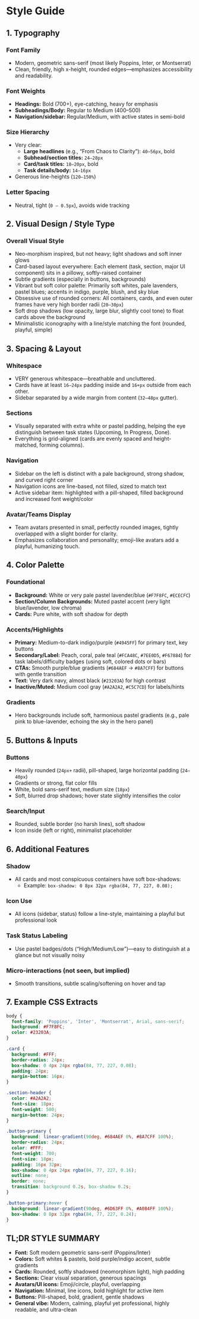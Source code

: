 # Style Guide

## 1. Typography

### Font Family
- Modern, geometric sans-serif (most likely Poppins, Inter, or Montserrat)
- Clean, friendly, high x-height, rounded edges—emphasizes accessibility and readability.

### Font Weights
- **Headings:** Bold (700+), eye-catching, heavy for emphasis
- **Subheadings/Body:** Regular to Medium (400–500)
- **Navigation/sidebar:** Regular/Medium, with active states in semi-bold

### Size Hierarchy
- Very clear:
  - **Large headlines** (e.g., “From Chaos to Clarity”): `40–56px`, bold
  - **Subhead/section titles:** `24–28px`
  - **Card/task titles:** `18–20px`, bold
  - **Task details/body:** `14–16px`
- Generous line-heights (`120–150%`)

### Letter Spacing
- Neutral, tight (`0 – 0.5px`), avoids wide tracking

## 2. Visual Design / Style Type

### Overall Visual Style
- Neo-morphism inspired, but not heavy; light shadows and soft inner glows
- Card-based layout everywhere: Each element (task, section, major UI component) sits in a pillowy, softly-raised container
- Subtle gradients (especially in buttons, backgrounds)
- Vibrant but soft color palette: Primarily soft whites, pale lavenders, pastel blues; accents in indigo, purple, blush, and sky blue
- Obsessive use of rounded corners: All containers, cards, and even outer frames have very high border radii (`20–30px`)
- Soft drop shadows (low opacity, large blur, slightly cool tone) to float cards above the background
- Minimalistic iconography with a line/style matching the font (rounded, playful, simple)

## 3. Spacing & Layout

### Whitespace
- VERY generous whitespace—breathable and uncluttered.
- Cards have at least `16–24px` padding inside and `16+px` outside from each other.
- Sidebar separated by a wide margin from content (`32–48px` gutter).

### Sections
- Visually separated with extra white or pastel padding, helping the eye distinguish between task states (Upcoming, In Progress, Done).
- Everything is grid-aligned (cards are evenly spaced and height-matched, forming columns).

### Navigation
- Sidebar on the left is distinct with a pale background, strong shadow, and curved right corner
- Navigation icons are line-based, not filled, sized to match text
- Active sidebar item: highlighted with a pill-shaped, filled background and increased font weight/color

### Avatar/Teams Display
- Team avatars presented in small, perfectly rounded images, tightly overlapped with a slight border for clarity.
- Emphasizes collaboration and personality; emoji-like avatars add a playful, humanizing touch.

## 4. Color Palette

### Foundational
- **Background:** White or very pale pastel lavender/blue (`#F7F8FC`, `#ECECFC`)
- **Section/Column Backgrounds:** Muted pastel accent (very light blue/lavender, low chroma)
- **Cards:** Pure white, with soft shadow for depth

### Accents/Highlights
- **Primary:** Medium-to-dark indigo/purple (`#4945FF`) for primary text, key buttons
- **Secondary/Label:** Peach, coral, pale teal (`#FCA48C`, `#7EE0D5`, `#F67884`) for task labels/difficulty badges (using soft, colored dots or bars)
- **CTAs:** Smooth purple/blue gradients (`#684AEF` → `#8A7CFF`) for buttons with gentle transition
- **Text:** Very dark navy, almost black (`#23203A`) for high contrast
- **Inactive/Muted:** Medium cool gray (`#A2A2A2`, `#C5C7CD`) for labels/hints

### Gradients
- Hero backgrounds include soft, harmonious pastel gradients (e.g., pale pink to blue-lavender, echoing the sky in the hero panel)

## 5. Buttons & Inputs

### Buttons
- Heavily rounded (`24px+` radii), pill-shaped, large horizontal padding (`24–40px`)
- Gradients or strong, flat color fills
- White, bold sans-serif text, medium size (`18px`)
- Soft, blurred drop shadows; hover state slightly intensifies the color

### Search/Input
- Rounded, subtle border (no harsh lines), soft shadow
- Icon inside (left or right), minimalist placeholder

## 6. Additional Features

### Shadow
- All cards and most conspicuous containers have soft box-shadows:
  - Example: `box-shadow: 0 8px 32px rgba(84, 77, 227, 0.08);`

### Icon Use
- All icons (sidebar, status) follow a line-style, maintaining a playful but professional look

### Task Status Labeling
- Use pastel badges/dots (“High/Medium/Low”)—easy to distinguish at a glance but not visually noisy

### Micro-interactions (not seen, but implied)
- Smooth transitions, subtle scaling/softening on hover and tap

## 7. Example CSS Extracts

```css
body {
  font-family: 'Poppins', 'Inter', 'Montserrat', Arial, sans-serif;
  background: #F7F8FC;
  color: #23203A;
}

.card {
  background: #FFF;
  border-radius: 24px;
  box-shadow: 0 4px 24px rgba(84, 77, 227, 0.08);
  padding: 24px;
  margin-bottom: 16px;
}

.section-header {
  color: #A2A2A2;
  font-size: 18px;
  font-weight: 500;
  margin-bottom: 24px;
}

.button-primary {
  background: linear-gradient(90deg, #684AEF 0%, #8A7CFF 100%);
  border-radius: 24px;
  color: #FFF;
  font-weight: 700;
  font-size: 18px;
  padding: 16px 32px;
  box-shadow: 0 4px 24px rgba(84, 77, 227, 0.16);
  outline: none;
  border: none;
  transition: background 0.2s, box-shadow 0.2s;
}

.button-primary:hover {
  background: linear-gradient(90deg, #6D63FF 0%, #A084FF 100%);
  box-shadow: 0 8px 32px rgba(84, 77, 227, 0.24);
}
```

## TL;DR STYLE SUMMARY

- **Font:** Soft modern geometric sans-serif (Poppins/Inter)
- **Colors:** Soft whites & pastels, bold purple/indigo accent, subtle gradients
- **Cards:** Rounded, softly shadowed (neomorphism light), high padding
- **Sections:** Clear visual separation, generous spacings
- **Avatars/UI icons:** Emoji/circle, playful, overlapping
- **Navigation:** Minimal, line icons, bold highlight for active item
- **Buttons:** Pill-shaped, bold, gradient, gentle shadows
- **General vibe:** Modern, calming, playful yet professional, highly readable, and ultra-clean
